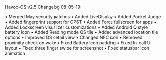 Havoc-OS v2.5 Changelog 08-05-19:

• Merged May security patches
• Added LiveDisplay
• Added Pocket Judge
• Added fingerprint support for OP6T
• Added Force fullscreen for apps
• Added Lockscreen visualizer customizations
• Added Android Q style battery icon
• Added Reading mode QS tile
• Added advanced location tile options
• Improved QS detail view
• Changed NFC icon
• Removed proximity check on wake
• Fixed Battery icon padding
• Fixed In-call UI layout
• Fixed three finger swipe for screenshot
• Fixed statusbar icon animation